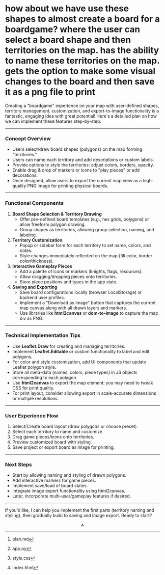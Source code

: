 # how about we have use these shapes to almost create a board for a boardgame? where the user can select a board shape and then territories on the map. has the ability to name these territories on the map. gets the option to make some visual changes to the board and then save it as a png file to print

Creating a "boardgame" experience on your map with user-defined shapes, territory management, customization, and export-to-image functionality is a fantastic, engaging idea with great potential! Here's a detailed plan on how we can implement these features step-by-step:

---

### **Concept Overview**

- Users select/draw board shapes (polygons) on the map forming "territories."
- Users can name each territory and add descriptions or custom labels.
- Provide options to style the territories: adjust colors, borders, opacity.
- Enable drag \& drop of markers or icons to "play pieces" or add decorations.
- Once designed, allow users to export the current map view as a high-quality PNG image for printing physical boards.

---

### **Functional Components**

1. **Board Shape Selection \& Territory Drawing**
   - Offer pre-defined board templates (e.g., hex grids, polygons) or allow freeform polygon drawing.
   - Group shapes as territories, allowing group selection, naming, and labeling.
2. **Territory Customization**
   - Popup or sidebar form for each territory to set name, colors, and notes.
   - Style changes immediately reflected on the map (fill color, border color/thickness).
3. **Interactive Gameplay Pieces**
   - Add a palette of icons or markers (knights, flags, resources).
   - Allow dragging/dropping pieces onto territories.
   - Store piece positions and types in the app state.
4. **Saving and Exporting**
   - Save board configurations locally (browser LocalStorage) or backend user profiles.
   - Implement a "Download as Image" button that captures the current map canvas along with all drawn layers and markers.
   - Use libraries like **html2canvas** or **dom-to-image** to capture the map div as PNG.

---

### **Technical Implementation Tips**

- Use **Leaflet.Draw** for creating and managing territories.
- Implement **Leaflet.Editable** or custom functionality to label and edit polygons.
- For color and style customization, add UI components that update Leaflet polygon style.
- Store all meta-data (names, colors, piece types) in JS objects corresponding to each polygon.
- Use **html2canvas** to export the map element; you may need to tweak CSS for print quality.
- For print layout, consider allowing export in scale-accurate dimensions or multiple resolutions.

---

### **User Experience Flow**

1. Select/Create board layout (draw polygons or choose preset).
2. Select each territory to name and customize.
3. Drag game pieces/icons onto territories.
4. Preview customized board with styling.
5. Save project or export board as image for printing.

---

### **Next Steps**

- Start by allowing naming and styling of drawn polygons.
- Add interactive markers for game pieces.
- Implement save/load of board states.
- Integrate image export functionality using html2canvas.
- Later, incorporate multi-user/gameplay features if desired.

---

If you'd like, I can help you implement the first parts (territory naming and styling), then gradually build to saving and image export. Ready to start?
<span style="display:none">[^1][^2][^3][^4]</span>

<div style="text-align: center">⁂</div>

[^1]: plan.md
[^2]: app.py
[^3]: style.css
[^4]: index.html
